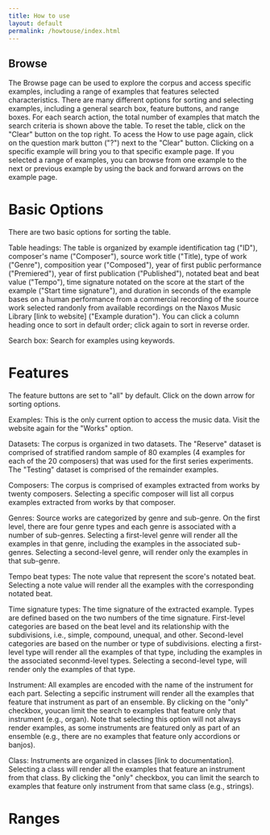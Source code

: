 ```yaml
---
title: How to use
layout: default
permalink: /howtouse/index.html
---
```


## Browse

The Browse page can be used to explore the corpus and access specific examples, including a range of examples that features selected characteristics. There are many different options for sorting and selecting examples, including a general search box, feature buttons, and range boxes. For each search action, the total number of examples that match the search criteria is shown above the table. To reset the table, click on the "Clear" button on the top right. To acess the How to use page again, click on the question mark button ("?") next to the "Clear" button. Clicking on a specific example will bring you to that specific example page. If you selected a range of examples, you can browse from one example to the next or previous example by using the back and forward arrows on the example page.

# Basic Options

There are two basic options for sorting the table.

Table headings: The table is organized by example identification tag ("ID"), composer's name ("Composer"), source work title ("Title), type of work ("Genre"), composition year ("Composed"), year of first public performance ("Premiered"), year of first publication ("Published"), notated beat and beat value ("Tempo"), time signature notated on the score at the start of the example ("Start time signature"), and duration in seconds of the example bases on a human performance from a commercial recording of the source work selected randonly from available recordings on the Naxos Music Library [link to website] ("Example duration"). You can click a column heading once to sort in default order; click again to sort in reverse order. 

Search box: Search for examples using keywords.

# Features

The feature buttons are set to "all" by default. Click on the down arrow for sorting options.

Examples: This is the only current option to access the music data. Visit the website again for the "Works" option.

Datasets: The corpus is organized in two datasets. The "Reserve" dataset is comprised of stratified random sample of 80 examples (4 examples for each of the 20 composers) that was used for the first series experiments. The "Testing" dataset is comprised of the remainder examples.

Composers: The corpus is comprised of examples extracted from works by twenty composers. Selecting a specific composer will list all corpus examples extracted from works by that composer.

Genres: Source works are categorized by genre and sub-genre. On the first level, there are four genre types and each genre is associated with a number of sub-genres. Selecting a first-level genre will render all the examples in that genre, including the examples in the associated sub-genres. Selecting a second-level genre, will render only the examples in that sub-genre.

Tempo beat types: The note value that represent the score's notated beat. Selecting a note value will render all the examples with the corresponding notated beat.

Time signature types: The time signature of the extracted example. Types are defined based on the two numbers of the time signature. First-level categories are based on the beat level and its relationship with the subdivisions, i.e., simple, compound, unequal, and other. Second-level categories are based on the number or type of subdivisions. electing a first-level type will render all the examples of that type, including the examples in the associated seconmd-level types. Selecting a second-level type, will render only the examples of that type.

Instrument: All examples are encoded with the name of the instrument for each part. Selecting a sepcific instrument will render all the examples that feature that instrument as part of an ensemble. By clicking on the "only" checkbox, youcan limit the search to examples that feature only that instrument (e.g., organ). Note that selecting this option will not always render examples, as some instruments are featured only as part of an ensemble (e.g., there are no examples that feature only accordions or banjos).

Class: Instruments are organized in classes [link to documentation]. Selecting a class will render all the examples that feature an instrument from that class. By clicking the "only" checkbox, you can limit the search to examples that feature only instrument from that same class (e.g., strings).

# Ranges


<div style="height:300px"></div>


